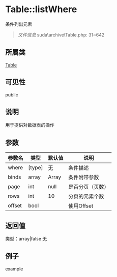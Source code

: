 # Table::listWhere
条件列出元素
> *文件信息* suda\archive\Table.php: 31~642
## 所属类 

[Table](../Table.md)

## 可见性

  public  
## 说明


用于提供对数据表的操作


## 参数

| 参数名 | 类型 | 默认值 | 说明 |
|--------|-----|-------|-------|
| where |  [type] | 无 |  条件描述 |
| binds |  array | Array |   条件附带参数 |
| page |  int | null |   是否分页（页数） |
| rows |  int | 10 |  分页的元素个数 |
| offset |  bool |  |  使用Offset |

## 返回值
类型：array|false
无

## 例子

example